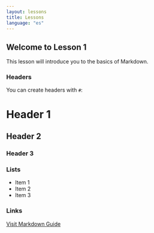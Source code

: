 ```yaml
---
layout: lessons
title: Lessons
language: "es"
---
```


## Welcome to Lesson 1

This lesson will introduce you to the basics of Markdown.

### Headers

You can create headers with `#`:

# Header 1
## Header 2
### Header 3

### Lists

- Item 1
- Item 2
- Item 3

### Links

[Visit Markdown Guide](https://www.markdownguide.org/)
